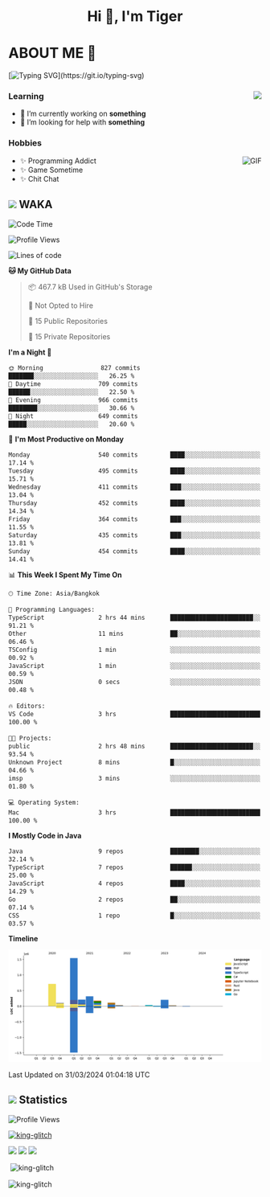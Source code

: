 <h1 align="center">Hi 👋, I'm Tiger</h1>




# ABOUT ME 💬

[![Typing SVG](https://readme-typing-svg.herokuapp.com?color=22F771&vCenter=true&lines=A+perssionate+developer+from+nowhere.)](https://git.io/typing-svg)

<div>
 <img align="right" src="https://spotify-github-profile.vercel.app/api/view?uid=12129734423&cover_image=false&theme=default&bar_color=22d016&bar_color_cover=true" />
 <h3>Learning</h3>
 
 <ul>
  <li>🔭 I’m currently working on <b>something</b></li>
  <li>🤝 I’m looking for help with <b>something</b></li>
 </ul>
 
</div>
<div>
 <h3>Hobbies</h3>
 <img align="right" height="475px"  alt="GIF" src="https://i.pinimg.com/originals/1f/b7/db/1fb7dbee557e5ed509f7517da8a84d58.gif" />
 <ul>
  <li>✨ Programming Addict</li>
  <li>✨ Game Sometime</li>
  <li>✨ Chit Chat</li>
 </ul>
 
</div>



## <img height="40" src="https://raw.githubusercontent.com/innng/innng/master/assets/kyubey.gif"/> WAKA

<!--START_SECTION:waka-->
![Code Time](http://img.shields.io/badge/Code%20Time-1%2C811%20hrs%2052%20mins-blue)

![Profile Views](http://img.shields.io/badge/Profile%20Views-1-blue)

![Lines of code](https://img.shields.io/badge/From%20Hello%20World%20I%27ve%20Written-3.4%20million%20lines%20of%20code-blue)

**🐱 My GitHub Data** 

> 📦 467.7 kB Used in GitHub's Storage 
 > 
> 🚫 Not Opted to Hire
 > 
> 📜 15 Public Repositories 
 > 
> 🔑 15 Private Repositories 
 > 
**I'm a Night 🦉** 

```text
🌞 Morning                827 commits         ███████░░░░░░░░░░░░░░░░░░   26.25 % 
🌆 Daytime                709 commits         ██████░░░░░░░░░░░░░░░░░░░   22.50 % 
🌃 Evening                966 commits         ████████░░░░░░░░░░░░░░░░░   30.66 % 
🌙 Night                  649 commits         █████░░░░░░░░░░░░░░░░░░░░   20.60 % 
```
📅 **I'm Most Productive on Monday** 

```text
Monday                   540 commits         ████░░░░░░░░░░░░░░░░░░░░░   17.14 % 
Tuesday                  495 commits         ████░░░░░░░░░░░░░░░░░░░░░   15.71 % 
Wednesday                411 commits         ███░░░░░░░░░░░░░░░░░░░░░░   13.04 % 
Thursday                 452 commits         ████░░░░░░░░░░░░░░░░░░░░░   14.34 % 
Friday                   364 commits         ███░░░░░░░░░░░░░░░░░░░░░░   11.55 % 
Saturday                 435 commits         ███░░░░░░░░░░░░░░░░░░░░░░   13.81 % 
Sunday                   454 commits         ████░░░░░░░░░░░░░░░░░░░░░   14.41 % 
```


📊 **This Week I Spent My Time On** 

```text
🕑︎ Time Zone: Asia/Bangkok

💬 Programming Languages: 
TypeScript               2 hrs 44 mins       ███████████████████████░░   91.21 % 
Other                    11 mins             ██░░░░░░░░░░░░░░░░░░░░░░░   06.46 % 
TSConfig                 1 min               ░░░░░░░░░░░░░░░░░░░░░░░░░   00.92 % 
JavaScript               1 min               ░░░░░░░░░░░░░░░░░░░░░░░░░   00.59 % 
JSON                     0 secs              ░░░░░░░░░░░░░░░░░░░░░░░░░   00.48 % 

🔥 Editors: 
VS Code                  3 hrs               █████████████████████████   100.00 % 

🐱‍💻 Projects: 
public                   2 hrs 48 mins       ███████████████████████░░   93.54 % 
Unknown Project          8 mins              █░░░░░░░░░░░░░░░░░░░░░░░░   04.66 % 
imsp                     3 mins              ░░░░░░░░░░░░░░░░░░░░░░░░░   01.80 % 

💻 Operating System: 
Mac                      3 hrs               █████████████████████████   100.00 % 
```

**I Mostly Code in Java** 

```text
Java                     9 repos             ████████░░░░░░░░░░░░░░░░░   32.14 % 
TypeScript               7 repos             ██████░░░░░░░░░░░░░░░░░░░   25.00 % 
JavaScript               4 repos             ████░░░░░░░░░░░░░░░░░░░░░   14.29 % 
Go                       2 repos             ██░░░░░░░░░░░░░░░░░░░░░░░   07.14 % 
CSS                      1 repo              █░░░░░░░░░░░░░░░░░░░░░░░░   03.57 % 
```



**Timeline**

![Lines of Code chart](https://raw.githubusercontent.com/king-glitch/king-glitch/main/assets/bar_graph.png)


 Last Updated on 31/03/2024 01:04:18 UTC
<!--END_SECTION:waka-->
## <img height="40" src="https://raw.githubusercontent.com/innng/innng/master/assets/kyubey.gif"/> Statistics
![Profile Views](https://komarev.com/ghpvc/?username=king-glitch)  

<p align="left"> 
 <a href="https://github.com/ryo-ma/github-profile-trophy">
  <img src="https://github-profile-trophy.vercel.app/?username=king-glitch&theme=dracula" alt="king-glitch" />
 </a> </p>

![](https://github-profile-summary-cards.vercel.app/api/cards/profile-details?username=king-glitch&theme=dracula)
![](https://github-profile-summary-cards.vercel.app/api/cards/stats?username=king-glitch&theme=dracula) 
![](https://github-profile-summary-cards.vercel.app/api/cards/productive-time?username=king-glitch&theme=dracula)


<p>&nbsp;<img align="center" src="https://github-readme-stats.vercel.app/api?username=king-glitch&theme=dracula" alt="king-glitch" /></p>

<p><img align="center" src="https://github-readme-streak-stats.herokuapp.com/?user=king-glitch&theme=dracula" alt="king-glitch" /></p>
